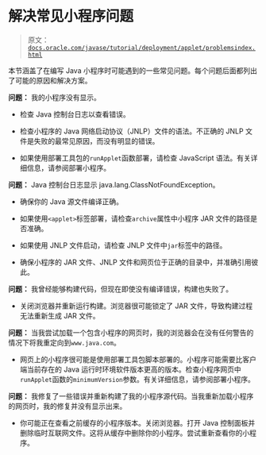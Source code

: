 # 解决常见小程序问题

> 原文：[`docs.oracle.com/javase/tutorial/deployment/applet/problemsindex.html`](https://docs.oracle.com/javase/tutorial/deployment/applet/problemsindex.html)

本节涵盖了在编写 Java 小程序时可能遇到的一些常见问题。每个问题后面都列出了可能的原因和解决方案。

**问题：** 我的小程序没有显示。

+   检查 Java 控制台日志以查看错误。

+   检查小程序的 Java 网络启动协议（JNLP）文件的语法。不正确的 JNLP 文件是失败的最常见原因，而没有明显的错误。

+   如果使用部署工具包的`runApplet`函数部署，请检查 JavaScript 语法。有关详细信息，请参阅部署小程序。

**问题：** Java 控制台日志显示 java.lang.ClassNotFoundException。

+   确保你的 Java 源文件编译正确。

+   如果使用`<applet>`标签部署，请检查`archive`属性中小程序 JAR 文件的路径是否准确。

+   如果使用 JNLP 文件启动，请检查 JNLP 文件中`jar`标签中的路径。

+   确保小程序的 JAR 文件、JNLP 文件和网页位于正确的目录中，并准确引用彼此。

**问题：** 我曾经能够构建代码，但现在即使没有编译错误，构建也失败了。

+   关闭浏览器并重新运行构建。浏览器很可能锁定了 JAR 文件，导致构建过程无法重新生成 JAR 文件。

**问题：** 当我尝试加载一个包含小程序的网页时，我的浏览器会在没有任何警告的情况下将我重定向到`www.java.com`。

+   网页上的小程序很可能是使用部署工具包脚本部署的。小程序可能需要比客户端当前存在的 Java 运行时环境软件版本更高的版本。检查小程序网页中`runApplet`函数的`minimumVersion`参数。有关详细信息，请参阅部署小程序。

**问题：** 我修复了一些错误并重新构建了我的小程序源代码。当我重新加载小程序的网页时，我的修复并没有显示出来。

+   你可能正在查看之前缓存的小程序版本。关闭浏览器。打开 Java 控制面板并删除临时互联网文件。这将从缓存中删除你的小程序。尝试重新查看你的小程序。
